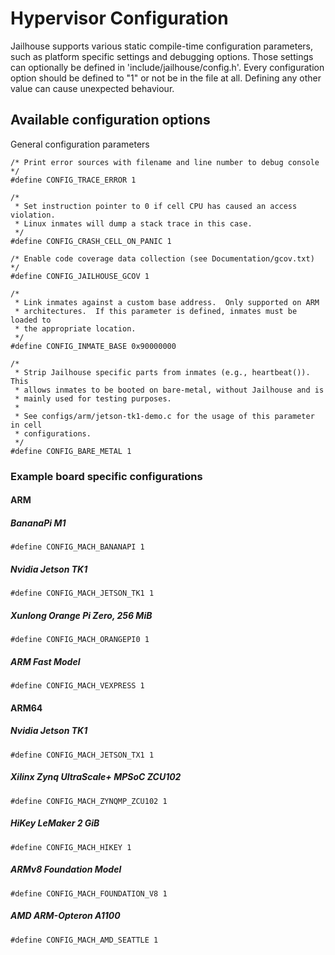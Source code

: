 Hypervisor Configuration
========================

Jailhouse supports various static compile-time configuration
parameters, such as platform specific settings and debugging options.
Those settings can optionally be defined in
'include/jailhouse/config.h'.
Every configuration option should be defined to "1" or not be in the file at
all. Defining any other value can cause unexpected behaviour.

Available configuration options
-------------------------------

General configuration parameters

    /* Print error sources with filename and line number to debug console */
    #define CONFIG_TRACE_ERROR 1

    /*
     * Set instruction pointer to 0 if cell CPU has caused an access violation.
     * Linux inmates will dump a stack trace in this case.
     */
    #define CONFIG_CRASH_CELL_ON_PANIC 1

    /* Enable code coverage data collection (see Documentation/gcov.txt) */
    #define CONFIG_JAILHOUSE_GCOV 1

    /*
     * Link inmates against a custom base address.  Only supported on ARM
     * architectures.  If this parameter is defined, inmates must be loaded to
     * the appropriate location.
     */
    #define CONFIG_INMATE_BASE 0x90000000

    /*
     * Strip Jailhouse specific parts from inmates (e.g., heartbeat()).  This
     * allows inmates to be booted on bare-metal, without Jailhouse and is
     * mainly used for testing purposes.
     *
     * See configs/arm/jetson-tk1-demo.c for the usage of this parameter in cell
     * configurations.
     */
    #define CONFIG_BARE_METAL 1

### Example board specific configurations

#### ARM

##### BananaPi M1

    #define CONFIG_MACH_BANANAPI 1

##### Nvidia Jetson TK1

    #define CONFIG_MACH_JETSON_TK1 1

##### Xunlong Orange Pi Zero, 256 MiB

    #define CONFIG_MACH_ORANGEPI0 1

##### ARM Fast Model

    #define CONFIG_MACH_VEXPRESS 1

#### ARM64

##### Nvidia Jetson TK1

    #define CONFIG_MACH_JETSON_TX1 1

##### Xilinx Zynq UltraScale+ MPSoC ZCU102

    #define CONFIG_MACH_ZYNQMP_ZCU102 1

##### HiKey LeMaker 2 GiB

    #define CONFIG_MACH_HIKEY 1

##### ARMv8 Foundation Model

    #define CONFIG_MACH_FOUNDATION_V8 1

##### AMD ARM-Opteron A1100

    #define CONFIG_MACH_AMD_SEATTLE 1
